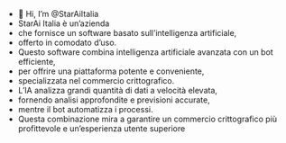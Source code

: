 - 👋 Hi, I’m @StarAiItalia
- StarAi Italia è un’azienda
- che fornisce un software basato sull’intelligenza artificiale,
- offerto in comodato d’uso.
- Questo software combina intelligenza artificiale avanzata con un bot efficiente,
- per offrire una piattaforma potente e conveniente,
- specializzata nel commercio crittografico.
- L’IA analizza grandi quantità di dati a velocità elevata,
- fornendo analisi approfondite e previsioni accurate,
- mentre il bot automatizza i processi.
- Questa combinazione mira a garantire un commercio crittografico più profittevole e un’esperienza utente superiore
